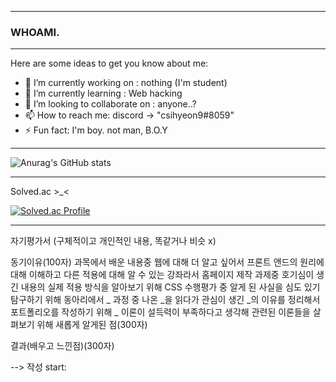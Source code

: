 __________________________________________________

### WHOAMI.
__________________________________________________

Here are some ideas to get you know about me:

- 🔭 I’m currently working on : nothing (I'm student)
- 🌱 I’m currently learning : Web hacking
- 👯 I’m looking to collaborate on : anyone..?
- 📫 How to reach me: discord -> "csihyeon9#8059"
- ⚡ Fun fact: I'm boy. not man, B.O.Y
__________________________________________________

![Anurag's GitHub stats](https://github-readme-stats.vercel.app/api?username=csihyeon9&show_icons=true&theme=radical)

__________________________________________________

Solved.ac >_<

[![Solved.ac Profile](http://mazassumnida.wtf/api/generate_badge?boj=csihyeon9)](https://solved.ac/csihyeon9)<br/>

__________________________________________________
자기평가서
(구체적이고 개인적인 내용, 똑같거나 비슷 x)

동기이유(100자)
과목에서 배운 내용중 웹에 대해 더 알고 싶어서
프론트 앤드의 원리에 대해 이해하고 다른 적용에 대해 알 수 있는 강좌라서
홈페이지 제작 과제중 호기심이 생긴 내용의 실제 적용 방식을 알아보기 위해
CSS 수행평가 중 알게 된 사실을 심도 있기 탐구하기 위해
동아리에서 _ 과정 중 나온 _을 읽다가 관심이 생긴 _의 이유를 정리해서 포트폴리오를 작성하기 위해
_ 이론이 설득력이 부족하다고 생각해 관련된 이론들을 살펴보기 위해
새롭게 알게된 점(300자)

결과(배우고 느낀점)(300자)

--> 작성 start:

